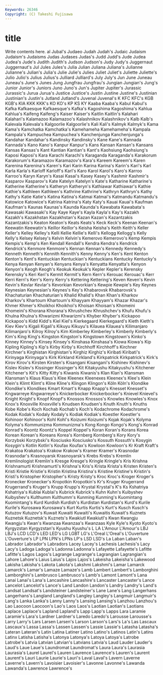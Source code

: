 ```yaml
---
Keywords: 26346 
Copyright: (C) Takeshi Fujisawa
---
```


# title

Write contents here.
al Jubal's Judaeo
Judah Judah's Judaic Judaism Judaism's Judaisms Judas Judases Judas's Judd
Judd's Jude Judea Judea's Jude's Judith Judith's Judson Judson's Judy
Judy's Juggernaut Juggernaut's Jul Jules Jules's Julia Julian Juliana Juliana's
Julianne Julianne's Julian's Julia's Julie Julie's Julies Juliet Juliet's Juliette
Juliette's Julio Julio's Julius Julius's Julliard Julliard's July July's Jun
June Juneau Juneau's June's Junes Jung Jungfrau Jungfrau's Jungian Jungian's
Jung's Junior Junior's Juniors Juno Juno's Jun's Jupiter Jupiter's Jurassic
Jurassic's Jurua Jurua's Justice Justice's Justin Justine Justine's Justinian Justinian's
Justin's Jutland Jutland's Juvenal Juvenal's K KFC KFC's KGB KGB's
KIA KKK KKK's KO KO's KP KS KY Kaaba Kaaba's
Kabul Kabul's Kafka Kafkaesque Kafkaesque's Kafka's Kagoshima Kagoshima's Kahlua Kahlua's
Kaifeng Kaifeng's Kaiser Kaiser's Kaitlin Kaitlin's Kalahari Kalahari's Kalamazoo Kalamazoo's
Kalashnikov Kalashnikov's Kalb Kalb's Kalevala Kalevala's Kalgoorlie Kalgoorlie's Kali Kali's
Kalmyk Kalmyk's Kama Kama's Kamchatka Kamchatka's Kamehameha Kamehameha's Kampala Kampala's
Kampuchea Kampuchea's Kanchenjunga Kanchenjunga's Kandahar Kandahar's Kandinsky Kandinsky's Kane Kane's
Kannada Kannada's Kano Kano's Kanpur Kanpur's Kans Kansan Kansan's Kansans
Kansas Kansas's Kant Kantian Kantian's Kant's Kaohsiung Kaohsiung's Kaposi Kaposi's
Kara Karachi Karachi's Karaganda Karaganda's Karakorum Karakorum's Karamazov Karamazov's Kara's
Kareem Kareem's Karen Karenina Karenina's Karen's Kari Karin Karina Karina's
Karin's Kari's Karl Karla Karla's Karloff Karloff's Karl's Karo Karol
Karol's Karo's Karroo Karroo's Karyn Karyn's Kasai Kasai's Kasey Kasey's
Kashmir Kashmir's Kasparov Kasparov's Kate Katelyn Katelyn's Kate's Katharine Katharine's
Katherine Katherine's Katheryn Katheryn's Kathiawar Kathiawar's Kathie Kathie's Kathleen Kathleen's
Kathrine Kathrine's Kathryn Kathryn's Kathy Kathy's Katie Katie's Katina Katina's
Katmai Katmai's Katmandu Katmandu's Katowice Katowice's Katrina Katrina's Katy Katy's
Kauai Kauai's Kaufman Kaufman's Kaunas Kaunas's Kaunda Kaunda's Kawabata Kawabata's
Kawasaki Kawasaki's Kay Kaye Kaye's Kayla Kayla's Kay's Kazakh Kazakh's
Kazakhstan Kazakhstan's Kazan Kazan's Kazantzakis Kazantzakis's Keaton Keaton's Keats Keats's
Keck Keck's Keenan Keenan's Keewatin Keewatin's Keillor Keillor's Keisha Keisha's
Keith Keith's Keller Keller's Kelley Kelley's Kelli Kellie Kellie's Kelli's
Kellogg Kellogg's Kelly Kelly's Kelsey Kelsey's Kelvin Kelvin's Kemerovo Kemerovo's
Kemp Kempis Kempis's Kemp's Ken Kendall Kendall's Kendra Kendra's Kendrick
Kendrick's Kenmore Kenmore's Kennan Kennan's Kennedy Kennedy's Kenneth Kenneth's Kennith
Kennith's Kenny Kenny's Ken's Kent Kenton Kenton's Kent's Kentuckian Kentuckian's
Kentuckians Kentucky Kentucky's Kenya Kenyan Kenyan's Kenyans Kenya's Kenyatta Kenyatta's
Kenyon Kenyon's Keogh Keogh's Keokuk Keokuk's Kepler Kepler's Kerensky Kerensky's
Keri Keri's Kermit Kermit's Kern Kern's Kerouac Kerouac's Kerr Kerri
Kerri's Kerr's Kerry Kerry's Kettering Kettering's Keven Keven's Kevin Kevin's
Kevlar Kevlar's Kevorkian Kevorkian's Kewpie Kewpie's Key Keynes Keynesian Keynesian's
Keynes's Key's Khabarovsk Khabarovsk's Khachaturian Khachaturian's Khalid Khalid's Khan Khan's
Kharkov Kharkov's Khartoum Khartoum's Khayyam Khayyam's Khazar Khazar's Khmer Khmer's
Khoikhoi Khoikhoi's Khoisan Khoisan's Khomeini Khomeini's Khorana Khorana's Khrushchev Khrushchev's
Khufu Khufu's Khulna Khulna's Khwarizmi Khwarizmi's Khyber Khyber's Kickapoo Kickapoo's
Kidd Kidd's Kiel Kiel's Kierkegaard Kierkegaard's Kieth Kieth's Kiev Kiev's
Kigali Kigali's Kikuyu Kikuyu's Kilauea Kilauea's Kilimanjaro Kilimanjaro's Kilroy Kilroy's
Kim Kimberley Kimberley's Kimberly Kimberly's Kim's King King's Kingston Kingston's
Kingstown Kingstown's Kinko's Kinney Kinney's Kinsey Kinsey's Kinshasa Kinshasa's Kiowa
Kiowa's Kip Kipling Kipling's Kip's Kirby Kirby's Kirchhoff Kirchhoff's Kirchner
Kirchner's Kirghistan Kirghistan's Kirghiz Kirghiz's Kiribati Kiribati's Kirinyaga Kirinyaga's Kirk
Kirkland Kirkland's Kirkpatrick Kirkpatrick's Kirk's Kirov Kirov's Kirsten Kirsten's Kisangani
Kisangani's Kishinev Kishinev's Kislev Kislev's Kissinger Kissinger's Kit Kitakyushu Kitakyushu's
Kitchener Kitchener's Kit's Kitty Kitty's Kiwanis Kiwanis's Klan Klan's Klansman
Klansman's Klaus Klaus's Klee Kleenex Kleenexes Kleenex's Klee's Klein Klein's
Klimt Klimt's Kline Kline's Klingon Klingon's Köln Köln's Klondike Klondike's
Klondikes Kmart Kmart's Knapp Knapp's Knesset Knesset's Kngwarreye Kngwarreye's Knickerbocker
Knickerbocker's Knievel Knievel's Knight Knight's Knopf Knopf's Knossos Knossos's Knowles
Knowles's Knox Knox's Knoxville Knoxville's Knudsen Knudsen's Knuth Knuth's Knuths
Kobe Kobe's Koch Kochab Kochab's Koch's Kodachrome Kodachrome's Kodak Kodak's
Kodaly Kodaly's Kodiak Kodiak's Koestler Koestler's Kohinoor Kohinoor's Kohl Kohl's
Koizumi Koizumi's Kojak Kojak's Kolyma Kolyma's Kommunizma Kommunizma's Kong Kongo
Kongo's Kong's Konrad Konrad's Koontz Koontz's Koppel Koppel's Koran Koran's
Korans Korea Korean Korean's Koreans Korea's Kornberg Kornberg's Kory Kory's
Korzybski Korzybski's Kosciusko Kosciusko's Kossuth Kossuth's Kosygin Kosygin's Kotlin Kotlin's
Koufax Koufax's Kowloon Kowloon's Kr Kraft Kraft's Krakatoa Krakatoa's Krakow
Krakow's Kramer Kramer's Krasnodar Krasnodar's Krasnoyarsk Krasnoyarsk's Krebs Krebs's Kremlin
Kremlinologist Kremlin's Kresge Kresge's Kringle Kringle's Kris Krishna Krishnamurti Krishnamurti's
Krishna's Kris's Krista Krista's Kristen Kristen's Kristi Kristie Kristie's Kristin
Kristina Kristina's Kristine Kristine's Kristin's Kristi's Kristopher Kristopher's Kristy Kristy's
Kroc Kroc's Kroger Kroger's Kronecker Kronecker's Kropotkin Kropotkin's Kr's Kruger
Krugerrand Krugerrand's Kruger's Krupp Krupp's Krystal Krystal's K's Ks Kshatriya
Kshatriya's Kublai Kublai's Kubrick Kubrick's Kuhn Kuhn's Kuibyshev Kuibyshev's Kulthumm
Kulthumm's Kunming Kunming's Kuomintang Kuomintang's Kurd Kurdish Kurdish's Kurdistan Kurdistan's
Kurd's Kurile Kurile's Kurosawa Kurosawa's Kurt Kurtis Kurtis's Kurt's Kusch
Kusch's Kutuzov Kutuzov's Kuwait Kuwaiti Kuwaiti's Kuwaitis Kuwait's Kuznets Kuznetsk
Kuznetsk's Kuznets's Kwakiutl Kwakiutl's Kwan Kwangju Kwangju's Kwan's Kwanzaa Kwanzaa's
Kwanzaas Kyle Kyle's Kyoto Kyoto's Kyrgyzstan Kyrgyzstan's Kyushu Kyushu's L
LA L'Amour L'Amour's LBJ LBJ's LCD LCD's LED LED's LG
LGBT LG's L'Oreal L'Oreal's L'Ouverture L'Ouverture's LP LPN LPN's LPNs
LP's LSD LSD's La Laban Laban's Labrador Labrador's Labradors Lacey
Lacey's Lachesis Lachesis's Lacy Lacy's Ladoga Ladoga's Ladonna Ladonna's Lafayette
Lafayette's Lafitte Lafitte's Lagos Lagos's Lagrange Lagrange's Lagrangian Lagrangian's Lahore
Lahore's Laius Laius's Lajos Lajos's Lakeisha Lakeisha's Lakewood Lakisha Lakisha's
Lakota Lakota's Lakshmi Lakshmi's Lamar Lamarck Lamarck's Lamar's Lamaze Lamaze's
Lamb Lambert Lambert's Lamborghini Lamborghini's Lambrusco Lambrusco's Lamb's Lamont Lamont's
Lana Lanai Lanai's Lana's Lancashire Lancashire's Lancaster Lancaster's Lance Lancelot
Lancelot's Lance's Land Landon Landon's Landry Landry's Land's Landsat Landsat's
Landsteiner Landsteiner's Lane Lane's Lang Langerhans Langerhans's Langland Langland's Langley
Langley's Langmuir Langmuir's Lang's Lanka Lanka's Lanny Lanny's Lansing Lansing's
Lanzhou Lanzhou's Lao Laocoon Laocoon's Lao's Laos Laos's Laotian Laotian's
Laotians Laplace Laplace's Lapland Lapland's Lapp Lapp's Lapps Lara Laramie
Laramie's Lara's Lardner Lardner's Laredo Laredo's Larousse Larousse's Larry Larry's
Lars Larsen Larsen's Larson Larson's Lars's La's Las Lascaux Lascaux's
Lassa Lassa's Lassen Lassen's Lassie Lassie's Latasha Latasha's Lateran Lateran's
Latin Latina Latiner Latino Latino's Latinos Latin's Latins Latinx Latisha
Latisha's Latonya Latonya's Latoya Latoya's Latrobe Latrobe's Latvia Latvian Latvian's
Latvians Latvia's Laud Lauder Lauder's Laud's Laue Laue's Laundromat Laundromat's
Laura Laura's Laurasia Laurasia's Laurel Laurel's Lauren Laurence Laurence's Lauren's
Laurent Laurent's Lauri Laurie Laurie's Lauri's Laval Laval's Lavern Laverne
Laverne's Lavern's Lavoisier Lavoisier's Lavonne Lavonne's Lawanda Lawanda's Lawrence Lawrence's
